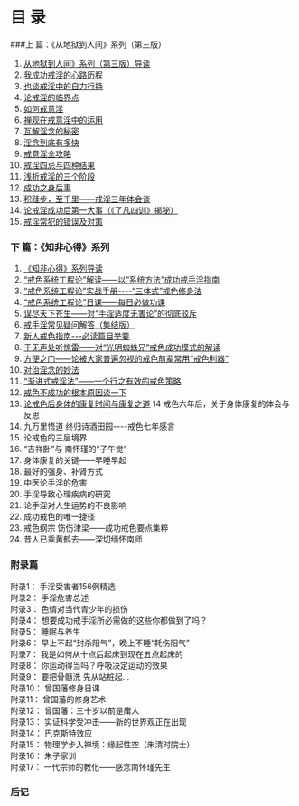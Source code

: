 #          目    录  
###上  篇：《从地狱到人间》系列（第三版） 	

1.  [从地狱到人间》系列（第三版）导读](2-导读.md)	        
2.  [我成功戒淫的心路历程](3-我成功戒淫的心路历程.md)		
3.  [也谈戒淫中的自力行持](4-也谈戒淫中的自力行持.md)	          	
4.  [论戒淫的临界点](5-论戒淫的临界点.md)                   		
5.  [如何戒意淫](6-如何戒意淫.md)    
6.  [禅观在戒意淫中的运用](7-禅观在戒意淫中的运用.md)   
7.  [瓦解淫念的秘密](8-瓦解淫念的秘密.md)
8.	[淫念到底有多快](9-淫念到底有多快.md)       		
9.  [戒意淫全攻略](10-戒意淫全攻略.md)        		
10. [戒淫四忌与四种结果](11-戒淫四忌与四种结果.md) 		
11. [浅析戒淫的三个阶段](12-戒淫四忌与四种结果.md)	
12. [成功之身后事](13-成功之身后事.md) 				
13. [积跬步，至千里——戒淫三年体会谈](14-戒淫三年体会谈.md) 		
14. [论戒淫成功后第一大事（《了凡四训》揭秘）](15-论戒淫成功后第一大事.md) 		
15. [戒淫常犯的错误及对策](16-戒淫常犯的错误及对策.md) 		
### 下  篇：《知非心得》系列 		
1.  [《知非心得》系列导读](17-知非心得导读.md) 			
2.  [“戒色系统工程论”解读——以“系统方法”成功戒手淫指南 ](18-戒色系统工程论.md)		
3.  [“戒色系统工程论”实战手册----“三体式”戒色修身法](三体式戒色修身法.md) 		
4.  [“戒色系统工程论”日课——每日必做功课](20-戒色系统工程论日课.md) 		
5.  [误尽天下苍生——对“手淫适度无害论”的彻底驳斥](21-手淫无害论-无尽天下苍生.md) 		
6.  [戒手淫常见疑问解答（集结版）](戒手淫常见疑问解答.md) 
7.  [新人戒色指南---必读篇目举要](23-新人戒色指南.md) 
8.  [于无声处听惊雷——对“光明蜘蛛兄”戒色成功模式的解读](24-对光明蜘蛛成功戒色的解读.md) 
9.  [方便之门——论被大家普遍忽视的戒色前辈常用“戒色利器”](25-论被大家普遍忽视的戒色前辈常用的戒色利器.md)  
10. [对治淫念的妙法](26-对治淫念的妙法.md) 
11. [“渐进式戒淫法”——一个行之有效的戒色策略](27-渐进式戒淫法.md)
12. [戒色不成功的根本原因谈一下](28-戒色不成功的根本性原因谈一下.md) 
13. [论戒色后身体的康复时间与康复之道](29-论戒色后身体的康复时间与康复之道.md) 
14  戒色六年后，关于身体康复的体会与反思 
15. 九万里悟道 终归诗酒田园----戒色七年感言 
16. 论戒色的三层境界 
17. “吉祥卧”与 南怀瑾的“子午觉” 
18. 身体康复的关键——早睡早起 
19. 最好的强身、补肾方式 
20. 中医论手淫的危害 
21. 手淫导致心理疾病的研究 
22. 论手淫对人生运势的不良影响 
23. 成功戒色的唯一捷径 
24. 戒色纲宗  饬伤津梁——成功戒色要点集粹     
25. 昔人已乘黄鹤去——深切缅怀南师    
### 附录篇   
附录1：    手淫受害者156例精选   
附录2：    手淫危害总述   
附录3：    色情对当代青少年的损伤   
附录4：    想要成功戒手淫所必需做的这些你都做到了吗？   
附录5：    睡眠与养生     
附录6：    早上不起“封杀阳气”，晚上不睡“耗伤阳气”       
附录7：    我是如何从十点后起床到现在五点起床的  
附录8：    你运动得当吗？呼吸决定运动的效果    
附录9：    要把骨髓洗 先从站桩起…    
附录10：   曾国藩修身日课     
附录11：   曾国藩的修身艺术    
附录12：   曾国藩：三十岁以前是庸人    
附录13：   实证科学受冲击——新的世界观正在出现  
附录14：   巴克斯特效应  
附录15：   物理学步入禅境：缘起性空（朱清时院士）     
附录16：   朱子家训    
附录17：   一代宗师的教化——感念南怀瑾先生   
### 后记